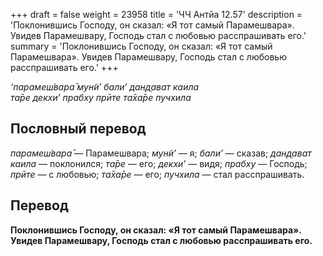 +++
draft = false
weight = 23958
title = 'ЧЧ Антйа 12.57'
description = 'Поклонившись Господу, он сказал: «Я тот самый Парамешвара». Увидев Парамешвару, Господь стал с любовью расспрашивать его.'
summary = 'Поклонившись Господу, он сказал: «Я тот самый Парамешвара». Увидев Парамешвару, Господь стал с любовью расспрашивать его.'
+++

_‘парамеш́вара̄ мун̃и’ бали’ дан̣д̣ават каила  
та̄ре декхи’ прабху прӣте та̄ха̄ре пучхила_

## Пословный перевод

_парамеш́вара̄_ — Парамешвара; _мун̃и’_ — я; _бали’_ — сказав; _дан̣д̣ават_ _каила_ — поклонился; _та̄ре_ — его; _декхи’_ — видя; _прабху_ — Господь; _прӣте_ — с любовью; _та̄ха̄ре_ — его; _пучхила_ — стал расспрашивать.

## Перевод

**Поклонившись Господу, он сказал: «Я тот самый Парамешвара». Увидев Парамешвару, Господь стал с любовью расспрашивать его.**
